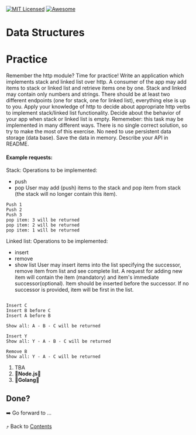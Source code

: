 [![MIT Licensed][icon-mit]][license]
[![Awesome][icon-awesome]][awesome]
&nbsp;&nbsp;&nbsp;&nbsp;&nbsp;&nbsp;

# Data Structures

# Practice

Remember the http module? Time for practice! Write an application which implements stack and linked list over http.
A consumer of the app may add items to stack or linked list and retrieve items one by one. Stack and linked may contain only numbers and strings. There should be at least two different endpoints (one for stack, one for linked list), everything else is up to you. Apply your knowledge of http to decide about appropriate http verbs to implement stack/linked list functionality. Decide about the behavior of your app when stack or linked list is empty.
Rememeber: this task may be implemented in many different ways. There is no single correct solution, so try to make the most of this exercise.
No need to use persistent data storage (data base). Save the data in memory.
Describe your API in README.

#### Example requests:

Stack:
Operations to be implemented:

- push
- pop
  User may add (push) items to the stack and pop item from stack (the stack will no longer contain this item).

```
Push 1
Push 2
Push 3
pop item: 3 will be returned
pop item: 2 will be returned
pop item: 1 will be returned
```

Linked list:
Operations to be implemented:

- insert
- remove
- show list
  User may insert items into the list specifying the successor, remove item from list and see complete list.
  A request for adding new item will contain the item (mandatory) and item's immediate successor(optional). Item should be inserted before the successor. If no successor is provided, item will be first in the list.

```

Insert C
Insert B before C
Insert A before B

Show all: A - B - C will be returned

Insert Y
Show all: Y - A - B - C will be returned

Remove B
Show all: Y - A - C will be returned

```

1. TBA
1. :vertical_traffic_light:**Node.js**:vertical_traffic_light:
1. :vertical_traffic_light:**Golang**:vertical_traffic_light:

## Done?

➡️ Go forward to ...

⤴️ Back to [Contents](../contents.md)

[icon-chat]: https://img.shields.io/badge/chat-on%20telegram-blue.svg
[icon-mit]: https://img.shields.io/badge/license-MIT-blue.svg
[icon-awesome]: https://cdn.rawgit.com/sindresorhus/awesome/d7305f38d29fed78fa85652e3a63e154dd8e8829/media/badge.svg
[license]: https://github.com/Kottans/web/blob/master/LICENSE.md
[awesome]: https://github.com/sindresorhus/awesome
